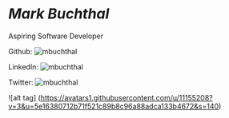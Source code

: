 # *Mark Buchthal*

Aspiring Software Developer

Github: ![mbuchthal](http://github.com/mbuchthal)

LinkedIn: ![mbuchthal](http://www.linkedin.com/pub/mark-buchthal/b5/739/7b/en)

Twitter: ![mbuchthal](http://www.twitter.com/mbuchthal)

![alt tag] (https://avatars1.githubusercontent.com/u/11155208?v=3&u=5e16380712b71f521c89b8c96a88adca133b4672&s=140)



